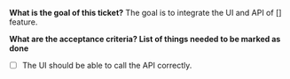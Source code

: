 **What is the goal of this ticket?**
The goal is to integrate the UI and API of [] feature.

**What are the acceptance criteria? List of things needed to be marked as done**
- [ ] The UI should be able to call the API correctly.